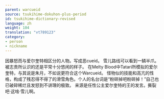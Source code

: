 ```yaml
---
parent: warcueid
source: tsukihime-dokuhon-plus-period
id: tsukihime-dictionary-revised
language: zh
weight: 104
translation: "vt789123"
category:
- person
- nickname
---
```


因暴怒而与爱尔奎特相区分的人物。写成恶cueid。
雪儿路线可以看到一鳞半爪。被志贵所认识的还是平常十分悠闲的样子。
在Melty Blood中Tatari所模拟的爱尔奎特，与其说是朱月，不如说更符合这个Warcueid。
怪物似的技能和高亢的性格，构成了残忍得不得了的滑雪角色。个人的名台词是“粉碎掉吧粉碎掉！”自己也已破碎稀烂且发怒到不讲理的极致。
来源是任性公主爱尔奎特的王的发言。撕裂吧·这啥·雪儿啊。
